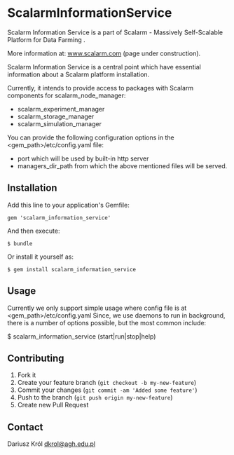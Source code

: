 # ScalarmInformationService

Scalarm Information Service is a part of Scalarm - Massively Self-Scalable Platform for Data Farming .

More information at: www.scalarm.com (page under construction).

Scalarm Information Service is a central point which have essential information about a Scalarm platform installation.

Currently, it intends to provide access to packages with Scalarm components for scalarm_node_manager:
  - scalarm_experiment_manager
  - scalarm_storage_manager
  - scalarm_simulation_manager

You can provide the following configuration options in the <gem_path>/etc/config.yaml file:
  - port which will be used by built-in http server
  - managers_dir_path from which the above mentioned files will be served.

## Installation

Add this line to your application's Gemfile:

    gem 'scalarm_information_service'

And then execute:

    $ bundle

Or install it yourself as:

    $ gem install scalarm_information_service

## Usage

Currently we only support simple usage where config file is at <gem_path>/etc/config.yaml
Since, we use daemons to run in background, there is a number of options possible, but the most common include:

$ scalarm_information_service (start|run|stop|help)

## Contributing

1. Fork it
2. Create your feature branch (`git checkout -b my-new-feature`)
3. Commit your changes (`git commit -am 'Added some feature'`)
4. Push to the branch (`git push origin my-new-feature`)
5. Create new Pull Request

## Contact

Dariusz Król <dkrol@agh.edu.pl>
